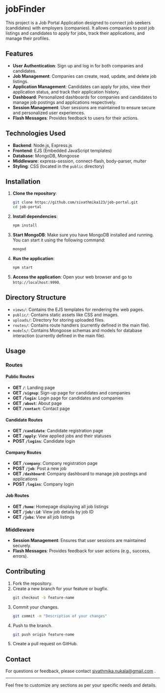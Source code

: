 # jobFinder


This project is a Job Portal Application designed to connect job seekers (candidates) with employers (companies). It allows companies to post job listings and candidates to apply for jobs, track their applications, and manage their profiles.

## Features

- **User Authentication**: Sign up and log in for both companies and candidates.
- **Job Management**: Companies can create, read, update, and delete job listings.
- **Application Management**: Candidates can apply for jobs, view their application status, and track their application history.
- **Dashboard**: Personalized dashboards for companies and candidates to manage job postings and applications respectively.
- **Session Management**: User sessions are maintained to ensure secure and personalized user experiences.
- **Flash Messages**: Provides feedback to users for their actions.

## Technologies Used

- **Backend**: Node.js, Express.js
- **Frontend**: EJS (Embedded JavaScript templates)
- **Database**: MongoDB, Mongoose
- **Middleware**: express-session, connect-flash, body-parser, multer
- **Styling**: CSS (located in the `public` directory)

## Installation

1. **Clone the repository**:
    ```bash
    git clone https://github.com/sivathmika123/job-portal.git
    cd job-portal
    ```

2. **Install dependencies**:
    ```bash
    npm install
    ```

3. **Start MongoDB**: Make sure you have MongoDB installed and running. You can start it using the following command:
    ```bash
    mongod
    ```

4. **Run the application**:
    ```bash
    npm start
    ```

5. **Access the application**: Open your web browser and go to `http://localhost:9990`.

## Directory Structure

- `views/`: Contains the EJS templates for rendering the web pages.
- `public/`: Contains static assets like CSS and images.
- `uploads/`: Directory for storing uploaded files.
- `routes/`: Contains route handlers (currently defined in the main file).
- `models/`: Contains Mongoose schemas and models for database interaction (currently defined in the main file).

## Usage

### Routes

#### Public Routes

- **GET `/`**: Landing page
- **GET `/signup`**: Sign-up page for candidates and companies
- **GET `/login`**: Login page for candidates and companies
- **GET `/about`**: About page
- **GET `/contact`**: Contact page

#### Candidate Routes

- **GET `/candidate`**: Candidate registration page
- **GET `/apply`**: View applied jobs and their statuses
- **POST `/logins`**: Candidate login

#### Company Routes

- **GET `/company`**: Company registration page
- **POST `/job`**: Post a new job
- **GET `/dashboard`**: Company dashboard to manage job postings and applications
- **POST `/logins`**: Company login

#### Job Routes

- **GET `/home`**: Homepage displaying all job listings
- **GET `/job/:id`**: View job details by job ID
- **GET `/jobs`**: View all job listings

### Middleware

- **Session Management**: Ensures that user sessions are maintained securely.
- **Flash Messages**: Provides feedback for user actions (e.g., success, errors).

## Contributing

1. Fork the repository.
2. Create a new branch for your feature or bugfix.
    ```bash
    git checkout -b feature-name
    ```
3. Commit your changes.
    ```bash
    git commit -m "Description of your changes"
    ```
4. Push to the branch.
    ```bash
    git push origin feature-name
    ```
5. Create a pull request on GitHub.



## Contact

For questions or feedback, please contact sivathmika.nukala@gmail.com .

---

Feel free to customize any sections as per your specific needs and details.
